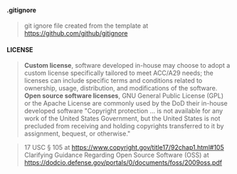 #### .gitignore
> git ignore file
> created from the template at https://github.com/github/gitignore

#### LICENSE
> **Custom license**, software developed in-house may choose to adopt a custom license specifically tailored to meet ACC/A29 needs; the licenses can include specific terms and conditions related to ownership, usage, distribution, and modifications of the software.
> **Open source software licenses**, GNU General Public License (GPL) or the Apache License are commonly used by the DoD their in-house developed software
> "Copyright protection … is not available for any work of the United States Government, but the United States is not precluded from receiving and holding copyrights transferred to it by assignment, bequest, or otherwise."

> 17 USC § 105 at https://www.copyright.gov/title17/92chap1.html#105
> Clarifying Guidance Regarding Open Source Software (OSS) at https://dodcio.defense.gov/portals/0/documents/foss/2009oss.pdf

